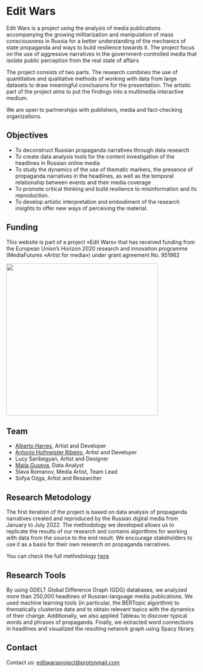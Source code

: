 # Edit Wars

Edit Wars is a project using the analysis of media publications accompanying the growing militarization and manipulation of mass consciousness in Russia for a better understanding of the mechanics of state propaganda and ways to build resilience towards it. The project focus on the use of aggressive narratives in the government-controlled media that isolate public perception from the real state of affairs

The project consists of two parts. The research combines the use of quantitative and qualitative methods of working with data from large datasets to draw meaningful conclusions for the presentation. The artistic part of the project aims to put the findings into a multimedia interactive medium. 

We are open to partnerships with publishers, media and fact-checking organizations.

## Objectives

- To deconstruct Russian propaganda narratives through data research
- To create data analysis tools for the content investigation of the headlines in Russian online media
- To study the dynamics of the use of thematic markers, the presence of propaganda narratives in the headlines, as well as the temporal relationship between events and their media coverage
- To promote critical thinking and build resilience to misinformation and its reproduction.
- To develop artistic interpretation and embodiment of the research insights to offer new ways of perceiving the material.

## Funding

This website is part of a project «Edit Wars»‎ that has received funding from the European Union’s Horizon 2020 research and innovation programme (MediaFutures «‎Artist for media»‎) under grant agreement No.  951962

<div align="left">
<img width="400px" src="https://mediafutures.eu/wp-content/uploads/2020/11/media-futures-whtlogo.png"/>
</div>

## Team

- [Alberto Harres](https://github.com/mneunomne), Artist and Developer
- [Antonio Hofmeister Ribeiro](https://github.com/antoniohof), Artist and Developer
- Lucy Saribegyan, Artist and Designer
- [Maiia Guseva](https://github.com/bobenkom), Data Analyst
- Slava Romanov, Media Artist, Team Lead
- Sofya Ozga, Artist and Researcher

## Research Metodology

The first iteration of the project is based on data analysis of propaganda narratives created and reproduced by the Russian digital media from January to July 2022. The methodology we developed allows us to replicate the results of our research and contains algorithms for working with data from the source to the end result. We encourage stakeholders to use it as a basis for their own research on propaganda narratives.

You can check the full methodology [here](https://docs.google.com/document/d/1C-l0Eehe_5LkzkVgGjkDR78s6Fi4z-BOFgKY5JUEinQ/edit#)

## Research Tools 

By using GDELT Global Difference Graph (GDG) databases, we analyzed more than 250,000 headlines of Russian-language media publications. We used machine learning tools (in particular, the BERTopic algorithm) to thematically clusterize data and to obtain relevant topics with the dynamics of their change. Additionally, we also applied Tableau to discover typical words and phrases of propaganda. Finally, we extracted word connections in headlines and visualized the resulting network graph using Spacy library.

## Contact

Contact us: editwarsproject@protonmail.com

